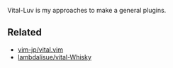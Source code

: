 
Vital-Luv is my approaches to make a general plugins.


## Related

- [vim-jp/vital.vim](https://github.com/vim-jp/vital.vim)
- [lambdalisue/vital-Whisky](https://github.com/lambdalisue/vital-Whisky)

